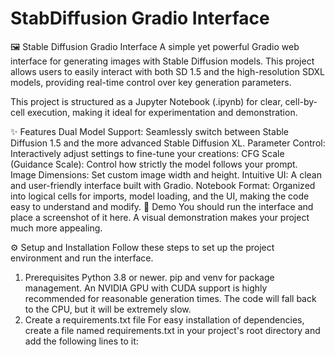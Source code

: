 # StabDiffusion Gradio Interface

🖼️ Stable Diffusion Gradio Interface
A simple yet powerful Gradio web interface for generating images with Stable Diffusion models. This project allows users to easily interact with both SD 1.5 and the high-resolution SDXL models, providing real-time control over key generation parameters.

This project is structured as a Jupyter Notebook (.ipynb) for clear, cell-by-cell execution, making it ideal for experimentation and demonstration.

✨ Features
Dual Model Support: Seamlessly switch between Stable Diffusion 1.5 and the more advanced Stable Diffusion XL.
Parameter Control: Interactively adjust settings to fine-tune your creations:
CFG Scale (Guidance Scale): Control how strictly the model follows your prompt.
Image Dimensions: Set custom image width and height.
Intuitive UI: A clean and user-friendly interface built with Gradio.
Notebook Format: Organized into logical cells for imports, model loading, and the UI, making the code easy to understand and modify.
📸 Demo
You should run the interface and place a screenshot of it here. A visual demonstration makes your project much more appealing.

⚙️ Setup and Installation
Follow these steps to set up the project environment and run the interface.

1. Prerequisites
Python 3.8 or newer.
pip and venv for package management.
An NVIDIA GPU with CUDA support is highly recommended for reasonable generation times. The code will fall back to the CPU, but it will be extremely slow.
2. Create a requirements.txt file
For easy installation of dependencies, create a file named requirements.txt in your project's root directory and add the following lines to it:
